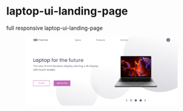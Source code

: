 # laptop-ui-landing-page
full responsive laptop-ui-landing-page
<div align="center">
    <img src="laptop-ui.png" width="400px"</img> 
</div>
